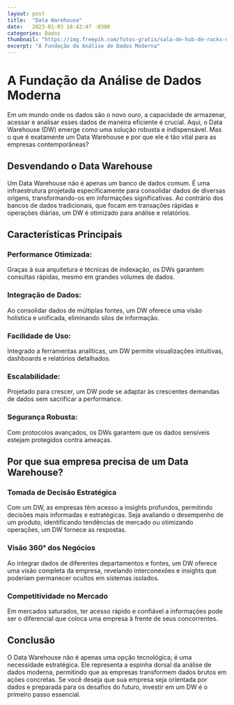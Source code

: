 ```yaml
---
layout: post
title:  "Data Warehouse"
date:   2023-01-03 18:42:47 -0300
categories: Dados
thumbnail: "https://img.freepik.com/fotos-gratis/sala-de-hub-de-racks-de-servidor-de-dados-com-centro-de-computacao-de-big-data-interior-azul-para-hospedar-hardware-de-armazenamento_90220-1033.jpg?w=740&t=st=1694353576~exp=1694354176~hmac=bf43d5a8f2adc10dc50b8411202a03ecdd7748519b45f0d40aea338659d6a80b"
excerpt: "A Fundação da Análise de Dados Moderna"
---
```


# A Fundação da Análise de Dados Moderna

Em um mundo onde os dados são o novo ouro, a capacidade de armazenar, acessar e analisar esses dados de maneira eficiente é crucial. Aqui, o Data Warehouse (DW) emerge como uma solução robusta e indispensável. Mas o que é exatamente um Data Warehouse e por que ele é tão vital para as empresas contemporâneas?

## Desvendando o Data Warehouse

Um Data Warehouse não é apenas um banco de dados comum. É uma infraestrutura projetada especificamente para consolidar dados de diversas origens, transformando-os em informações significativas. Ao contrário dos bancos de dados tradicionais, que focam em transações rápidas e operações diárias, um DW é otimizado para análise e relatórios.

## Características Principais

### Performance Otimizada: 

Graças à sua arquitetura e técnicas de indexação, os DWs garantem consultas rápidas, mesmo em grandes volumes de dados.
    
### Integração de Dados: 

Ao consolidar dados de múltiplas fontes, um DW oferece uma visão holística e unificada, eliminando silos de informação.
    
### Facilidade de Uso: 

Integrado a ferramentas analíticas, um DW permite visualizações intuitivas, dashboards e relatórios detalhados.
    
### Escalabilidade: 

Projetado para crescer, um DW pode se adaptar às crescentes demandas de dados sem sacrificar a performance.
    
### Segurança Robusta: 

Com protocolos avançados, os DWs garantem que os dados sensíveis estejam protegidos contra ameaças.

## Por que sua empresa precisa de um Data Warehouse?

### Tomada de Decisão Estratégica

Com um DW, as empresas têm acesso a insights profundos, permitindo decisões mais informadas e estratégicas. Seja avaliando o desempenho de um produto, identificando tendências de mercado ou otimizando operações, um DW fornece as respostas.

### Visão 360° dos Negócios

Ao integrar dados de diferentes departamentos e fontes, um DW oferece uma visão completa da empresa, revelando interconexões e insights que poderiam permanecer ocultos em sistemas isolados.

### Competitividade no Mercado

Em mercados saturados, ter acesso rápido e confiável a informações pode ser o diferencial que coloca uma empresa à frente de seus concorrentes.

## Conclusão

O Data Warehouse não é apenas uma opção tecnológica; é uma necessidade estratégica. Ele representa a espinha dorsal da análise de dados moderna, permitindo que as empresas transformem dados brutos em ações concretas. Se você deseja que sua empresa seja orientada por dados e preparada para os desafios do futuro, investir em um DW é o primeiro passo essencial.
